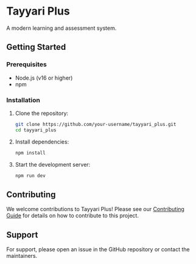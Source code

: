 # Tayyari Plus

A modern learning and assessment system.

## Getting Started

### Prerequisites

- Node.js (v16 or higher)
- npm

### Installation

1. Clone the repository:

   ```bash
   git clone https://github.com/your-username/tayyari_plus.git
   cd tayyari_plus
   ```

2. Install dependencies:

   ```bash
   npm install
   ```

3. Start the development server:
   ```bash
   npm run dev
   ```

## Contributing

We welcome contributions to Tayyari Plus! Please see our [Contributing Guide](CONTRIBUTING.md) for details on how to contribute to this project.

## Support

For support, please open an issue in the GitHub repository or contact the maintainers.

